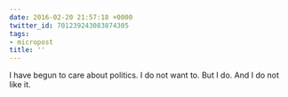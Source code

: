 ```yaml
---
date: 2016-02-20 21:57:18 +0000
twitter_id: 701239243083874305
tags:
- micropost
title: ''
---
```


I have begun to care about politics. I do not want to. But I do. And I do not like it.
